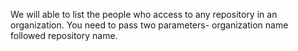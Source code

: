 
We will able to list the people who access to any repository in an organization.
You need to pass two parameters- organization name followed repository name.



